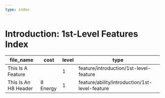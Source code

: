 ```yaml
---
type: index
---
```


# Introduction: 1st-Level Features Index

| file_name            | cost     | level | type                                           |
| -------------------- | -------- | ----- | ---------------------------------------------- |
| This Is A Feature    |          | 1     | feature/introduction/1st-level-feature         |
| This Is An H8 Header | 8 Energy | 1     | feature/ability/introduction/1st-level-feature |
